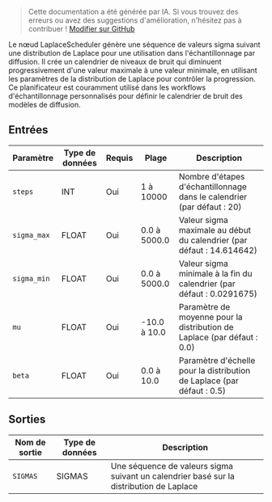 > Cette documentation a été générée par IA. Si vous trouvez des erreurs ou avez des suggestions d'amélioration, n'hésitez pas à contribuer ! [Modifier sur GitHub](https://github.com/Comfy-Org/embedded-docs/blob/main/comfyui_embedded_docs/docs/LaplaceScheduler/fr.md)

Le nœud LaplaceScheduler génère une séquence de valeurs sigma suivant une distribution de Laplace pour une utilisation dans l'échantillonnage par diffusion. Il crée un calendrier de niveaux de bruit qui diminuent progressivement d'une valeur maximale à une valeur minimale, en utilisant les paramètres de la distribution de Laplace pour contrôler la progression. Ce planificateur est couramment utilisé dans les workflows d'échantillonnage personnalisés pour définir le calendrier de bruit des modèles de diffusion.

## Entrées

| Paramètre | Type de données | Requis | Plage | Description |
|-----------|-----------|----------|-------|-------------|
| `steps` | INT | Oui | 1 à 10000 | Nombre d'étapes d'échantillonnage dans le calendrier (par défaut : 20) |
| `sigma_max` | FLOAT | Oui | 0.0 à 5000.0 | Valeur sigma maximale au début du calendrier (par défaut : 14.614642) |
| `sigma_min` | FLOAT | Oui | 0.0 à 5000.0 | Valeur sigma minimale à la fin du calendrier (par défaut : 0.0291675) |
| `mu` | FLOAT | Oui | -10.0 à 10.0 | Paramètre de moyenne pour la distribution de Laplace (par défaut : 0.0) |
| `beta` | FLOAT | Oui | 0.0 à 10.0 | Paramètre d'échelle pour la distribution de Laplace (par défaut : 0.5) |

## Sorties

| Nom de sortie | Type de données | Description |
|-------------|-----------|-------------|
| `SIGMAS` | SIGMAS | Une séquence de valeurs sigma suivant un calendrier basé sur la distribution de Laplace |
